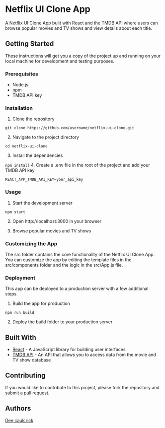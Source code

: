 # Netflix UI Clone App
A Netflix UI Clone App built with React and the TMDB API where users can browse popular movies and TV shows and view details about each title.

## Getting Started
These instructions will get you a copy of the project up and running on your local machine for development and testing purposes.

### Prerequisites
- Node.js
- npm
- TMDB API key

### Installation
1. Clone the repository

`git clone https://github.com/username/netflix-ui-clone.git`

2. Navigate to the project directory

`cd netflix-ui-clone`

3. Install the dependencies

`npm install`
4. Create a .env file in the root of the project and add your TMDB API key

`REACT_APP_TMDB_API_KEY=your_api_key`

### Usage
1. Start the development server

`npm start`

2. Open http://localhost:3000 in your browser

3. Browse popular movies and TV shows

### Customizing the App
The src folder contains the core functionality of the Netflix UI Clone App. You can customize the app by editing the template files in the src/components folder and the logic in the src/App.js file.

### Deployment
This app can be deployed to a production server with a few additional steps.

1. Build the app for production

`npm run build`

2. Deploy the build folder to your production server

## Built With
- [React](https://reactjs.org/) - A JavaScript library for building user interfaces
- [TMDB API](https://developers.themoviedb.org/3) - An API that allows you to access data from the movie and TV show database

## Contributing
If you would like to contribute to this project, please fork the repository and submit a pull request.

## Authors
[Dee caulcrick](https://github.com/deecaulcrick)
